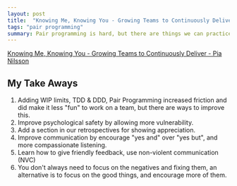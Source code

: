 ```yaml
---
layout: post
title:  "Knowing Me, Knowing You - Growing Teams to Continuously Deliver"
tags: "pair programming"
summary: Pair programming is hard, but there are things we can practice to make it easier.
---
```


[Knowing Me, Knowing You - Growing Teams to Continuously Deliver - Pia Nilsson](https://www.youtube.com/watch?v=S92vVAEofes)

## My Take Aways

1. Adding WIP limits, TDD & DDD, Pair Programming increased friction and did make it less "fun" to work on a team, but there are ways to improve this.
2. Improve psychological safety by allowing more vulnerability.
3. Add a section in our retrospectives for showing appreciation.
4. Improve communication by encourage "yes and" over "yes but", and more compassionate listening.
5. Learn how to give friendly feedback, use non-violent communication (NVC)
6. You don't always need to focus on the negatives and fixing them, an alternative is to focus on the good things, and encourage more of them.
